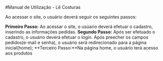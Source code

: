 #Manual de Utilização - Lê Costuras

Ao acessar o site, o usuário deverá seguir os seguintes passos:

**Primeiro Passo:** Ao acessar o site, o usúario deverá efetuar o cadastro, inserindo as informações pedidas.
**Segundo Passo:** Após ser efetuado o cadastro, o usuário deverá efetuar o login. Após preecher os campos pedidos(e-mail e senha), o usuário será redirecionado para a página inicial(home); 
**Terceiro Passo:**Na página home, o usuário terá acesso aos produtos 